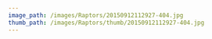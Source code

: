 ```yaml
---
image_path: /images/Raptors/20150912112927-404.jpg
thumb_path: /images/Raptors/thumb/20150912112927-404.jpg
---
```

